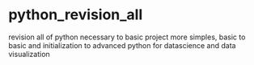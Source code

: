 # python_revision_all
revision all of python necessary to basic project more simples, basic to basic and  initialization to advanced
python for datascience and data visualization
